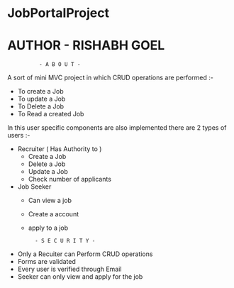 # JobPortalProject
# AUTHOR - RISHABH GOEL
              - A B O U T -
A sort of mini MVC project in which CRUD operations are performed :-
  * To create a Job
  * To update a Job
  * To Delete a Job
  * To Read a created Job

In this user specific components are also implemented there are 2 types of users :-
  * Recruiter ( Has Authority to )
      -  Create a Job
      -  Delete a Job
      -  Update a Job
      -  Check number of applicants
  * Job Seeker
      - Can view a job
      - Create a account
      - apply to a job

              - S E C U R I T Y -
* Only a Recuiter can Perform CRUD operations
* Forms are validated
* Every user is verified through Email
* Seeker can only view and apply for the job
